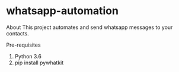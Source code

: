 # whatsapp-automation
About
This project automates and send whatsapp messages to your contacts.

Pre-requisites
1. Python 3.6
2. pip install pywhatkit
